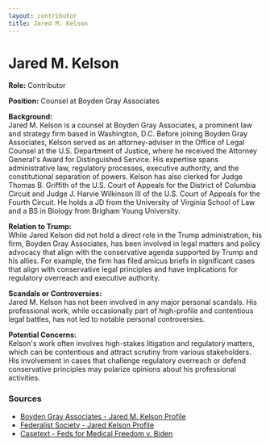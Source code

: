 ```yaml
---
layout: contributor
title: Jared M. Kelson
---
```


# Jared M. Kelson

**Role:** Contributor

**Position:** Counsel at Boyden Gray Associates

**Background:**  
Jared M. Kelson is a counsel at Boyden Gray Associates, a prominent law and strategy firm based in Washington, D.C. Before joining Boyden Gray Associates, Kelson served as an attorney-adviser in the Office of Legal Counsel at the U.S. Department of Justice, where he received the Attorney General's Award for Distinguished Service. His expertise spans administrative law, regulatory processes, executive authority, and the constitutional separation of powers. Kelson has also clerked for Judge Thomas B. Griffith of the U.S. Court of Appeals for the District of Columbia Circuit and Judge J. Harvie Wilkinson III of the U.S. Court of Appeals for the Fourth Circuit. He holds a JD from the University of Virginia School of Law and a BS in Biology from Brigham Young University.

**Relation to Trump:**  
While Jared Kelson did not hold a direct role in the Trump administration, his firm, Boyden Gray Associates, has been involved in legal matters and policy advocacy that align with the conservative agenda supported by Trump and his allies. For example, the firm has filed amicus briefs in significant cases that align with conservative legal principles and have implications for regulatory overreach and executive authority.

**Scandals or Controversies:**  
Jared M. Kelson has not been involved in any major personal scandals. His professional work, while occasionally part of high-profile and contentious legal battles, has not led to notable personal controversies.

**Potential Concerns:**  
Kelson's work often involves high-stakes litigation and regulatory matters, which can be contentious and attract scrutiny from various stakeholders. His involvement in cases that challenge regulatory overreach or defend conservative principles may polarize opinions about his professional activities.

### Sources
- [Boyden Gray Associates - Jared M. Kelson Profile](https://boydengray.com/our-team/jared-kelson/)
- [Federalist Society - Jared Kelson Profile](https://fedsoc.org/contributors/jared-kelson)
- [Casetext - Feds for Medical Freedom v. Biden](https://casetext.com/case/feds-for-med-freedom-v-biden)
